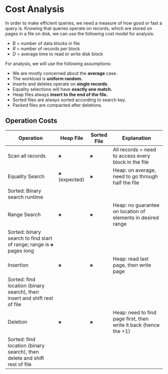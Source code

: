 # Cost Analysis

In order to make efficient queries, we need a measure of how good or fast a query is. Knowing that queries operate on records, which are stored on pages in a file on disk, we can use the following cost model for analysis:

- $B$ = number of data blocks in file
- $R$ = number of records per block
- $D$ = average time to read or write disk block

For analysis, we will use the following assumptions:

- We are mostly concerned about the **average** case.
- The workload is **uniform random.**
- Inserts and deletes operate on **single records.**
- Equality selections will have **exactly one match.**
- Heap files always **insert to the end of the file.**
- Sorted files are always sorted according to search key.
- Packed files are compacted after deletions.

## Operation Costs

| Operation | Heap File | Sorted File | Explanation |
| --- | --- | --- | --- |
| Scan all records | ⁍ | ⁍ | All records = need to access every block in the file |
| Equality Search | ⁍ (expected) | ⁍ | Heap: on average, need to go through half the file
Sorted: Binary search runtime |
| Range Search | ⁍ | ⁍ | Heap: no guarantee on location of elements in desired range
Sorted: binary search to find start of range; range is ⁍ pages long |
| Insertion | ⁍ | ⁍ | Heap: read last page, then write page
Sorted: find location (binary search), then insert and shift rest of file |
| Deletion | ⁍ | ⁍ | Heap: need to find page first, then write it back (hence the +1)
Sorted: find location (binary search), then delete and shift rest of file  |


